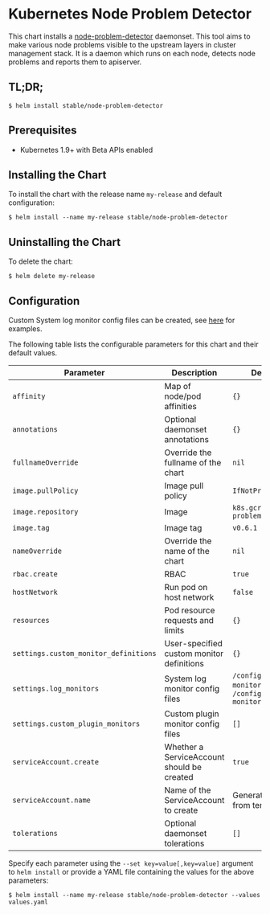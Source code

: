 # Kubernetes Node Problem Detector

This chart installs a [node-problem-detector](https://github.com/kubernetes/node-problem-detector) daemonset. This tool aims to make various node problems visible to the upstream layers in cluster management stack. It is a daemon which runs on each node, detects node problems and reports them to apiserver.

## TL;DR;

```console
$ helm install stable/node-problem-detector
```

## Prerequisites

- Kubernetes 1.9+ with Beta APIs enabled

## Installing the Chart

To install the chart with the release name `my-release` and default configuration:

```console
$ helm install --name my-release stable/node-problem-detector
```

## Uninstalling the Chart

To delete the chart:

```console
$ helm delete my-release
```

## Configuration

Custom System log monitor config files can be created, see [here](https://github.com/kubernetes/node-problem-detector/tree/master/config) for examples.

The following table lists the configurable parameters for this chart and their default values.

| Parameter                             | Description                                | Default                                                      |
|---------------------------------------|--------------------------------------------|--------------------------------------------------------------|
| `affinity`                            | Map of node/pod affinities                 | `{}`                                                         |
| `annotations`                         | Optional daemonset annotations             | `{}`                                                         |
| `fullnameOverride`                    | Override the fullname of the chart         | `nil`                                                        |
| `image.pullPolicy`                    | Image pull policy                          | `IfNotPresent`                                               |
| `image.repository`                    | Image                                      | `k8s.gcr.io/node-problem-detector`                           |
| `image.tag`                           | Image tag                                  | `v0.6.1`                                                     |
| `nameOverride`                        | Override the name of the chart             | `nil`                                                        |
| `rbac.create`                         | RBAC                                       | `true`                                                       |
| `hostNetwork`                         | Run pod on host network                    | `false`                                                      |
| `resources`                           | Pod resource requests and limits           | `{}`                                                         |
| `settings.custom_monitor_definitions` | User-specified custom monitor definitions  | `{}`                                                         |
| `settings.log_monitors`               | System log monitor config files            | `/config/kernel-monitor.json`, `/config/docker-monitor.json` |
| `settings.custom_plugin_monitors`     | Custom plugin monitor config files         | `[]`                                                         |
| `serviceAccount.create`               | Whether a ServiceAccount should be created | `true`                                                       |
| `serviceAccount.name`                 | Name of the ServiceAccount to create       | Generated value from template                                |
| `tolerations`                         | Optional daemonset tolerations             | `[]`                                                         |

Specify each parameter using the `--set key=value[,key=value]` argument to `helm install` or provide a YAML file containing the values for the above parameters:

```console
$ helm install --name my-release stable/node-problem-detector --values values.yaml
```
